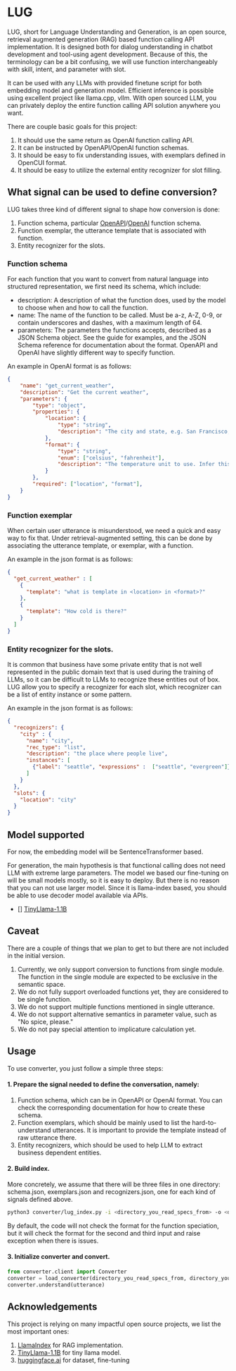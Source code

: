 # LUG 

LUG, short for Language Understanding and Generation, is an open source, retrieval augmented generation
(RAG) based function calling API implementation. It is designed both for dialog understanding in chatbot development
and tool-using agent development. Because of this, the terminology can be a bit confusing, we will use function
interchangeably with skill, intent, and parameter with slot. 

It can be used with any LLMs with provided finetune script for both embedding model and generation model.
Efficient inference is possible using excellent project like llama.cpp, vllm. With open sourced LLM, you 
can privately deploy the entire function calling API solution anywhere you want.

There are couple basic goals for this project:
1. It should use the same return as OpenAI function calling API.
2. It can be instructed by OpenAPI/OpenAI function schemas.
3. It should be easy to fix understanding issues, with exemplars defined in OpenCUI format.
4. It should be easy to utilize the external entity recognizer for slot filling. 

## What signal can be used to define conversion?
LUG takes three kind of different signal to shape how conversion is done:
1. Function schema, particular [OpenAPI](https://spec.openapis.org/oas/latest.html)/[OpenAI](https://platform.openai.com/docs/api-reference/chat/create#chat/create-functions) function schema.
2. Function exemplar, the utterance template that is associated with function.
3. Entity recognizer for the slots.

### Function schema
For each function that you want to convert from natural language into structured representation, we first need its
schema, which include:
- description: A description of what the function does, used by the model to choose when and how to call the function.
- name: The name of the function to be called. Must be a-z, A-Z, 0-9, or contain underscores and dashes, with a maximum length of 64.
- parameters: The parameters the functions accepts, described as a JSON Schema object. See the guide for examples, and the JSON Schema reference for documentation about the format.
OpenAPI and OpenAI have slightly different way to specify function.

An example in OpenAI format is as follows:
```json
{
    "name": "get_current_weather",
    "description": "Get the current weather",
    "parameters": {
        "type": "object",
        "properties": {
            "location": {
                "type": "string",
                "description": "The city and state, e.g. San Francisco, CA"
            },
            "format": {
                "type": "string",
                "enum": ["celsius", "fahrenheit"],
                "description": "The temperature unit to use. Infer this from the users location."
            }
        },
        "required": ["location", "format"],
    }
}
```
### Function exemplar
When certain user utterance is misunderstood, we need a quick and easy way to fix that. Under 
retrieval-augmented setting, this can be done by associating the utterance template, or exemplar, with a function.

An example in the json format is as follows:
```json
{
  "get_current_weather" : [
    {
      "template": "what is template in <location> in <format>?"
    }, 
    {
      "template": "How cold is there?"
    } 
  ]
}
```

### Entity recognizer for the slots.
It is common that business have some private entity that is not well represented in the public domain text that is
used during the training of LLMs, so it can be difficult to LLMs to recognize these entities out of box. LUG allow you
to specify a recognizer for each slot, which recognizer can be a list of entity instance or some pattern.

An example in the json format is as follows:

```json
{
  "recognizers": {
    "city" : {
      "name": "city",
      "rec_type": "list",
      "description": "the place where people live",
      "instances": [
        {"label": "seattle", "expressions" :  ["seattle", "evergreen"]}
      ]
    }
  },
  "slots": {
    "location": "city"
  }
}
```

## Model supported
For now, the embedding model will be SentenceTransformer based.

For generation, the main hypothesis is that functional calling does not need LLM with extreme large parameters.
The model we based our fine-tuning on will be small models mostly, so it is easy to deploy. But there is no
reason that you can not use larger model. Since it is llama-index based, you should be able to use decoder model 
available via APIs.  

- [] [TinyLlama-1.1B](https://github.com/jzhang38/TinyLlama)

## Caveat
There are a couple of things that we plan to get to but there are not included in the initial version.
1. Currently, we only support conversion to functions from single module. The function in the single module are expected to be exclusive
in the semantic space.
2. We do not fully support overloaded functions yet, they are considered to be single function.
3. We do not support multiple functions mentioned in single utterance.
4. We do not support alternative semantics in parameter value, such as "No spice, please."
5. We do not pay special attention to implicature calculation yet. 

## Usage

To use converter, you just follow a simple three steps:

#### 1. Prepare the signal needed to define the conversation, namely:
1. Function schema, which can be in OpenAPI or OpenAI format. You can check the corresponding documentation for how to create these
schema.
2. Function exemplars, which should be mainly used to list the hard-to-understand utterances. It is important to provide the template instead of raw utterance there.
3. Entity recognizers, which should be used to help LLM to extract business dependent entities. 

#### 2. Build index.
More concretely, we assume that there will be three files in one directory: schema.json, exemplars.json and recognizers.json, 
one for each kind of signals defined above. 
```bash
python3 converter/lug_index.py -i <directory_you_read_specs_from> -o <directory_you_write_index_to>
```
By default, the code will not check the format for the function speciation, but it will check the format for the second
and third input and raise exception when there is issues.

#### 3. Initialize converter and convert.

```python
from converter.client import Converter
converter = load_converter(directory_you_read_specs_from, directory_you_write_index_to)
converter.understand(utterance)
```

## Acknowledgements
This project is relying on many impactful open source projects, we list the most important ones:
1. [LlamaIndex](https://github.com/run-llama/llama_index) for RAG implementation.
2. [TinyLlama-1.1B](https://github.com/jzhang38/TinyLlama) for tiny llama model.
3. [huggingface.ai](https://huggingface.ai) for dataset, fine-tuning
